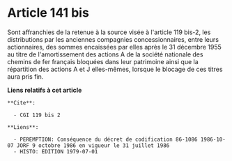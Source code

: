 # Article 141 bis

Sont affranchies de la retenue à la source visée à l'article 119 bis-2, les distributions par les anciennes compagnies
concessionnaires, entre leurs actionnaires, des sommes encaissées par elles après le 31 décembre 1955 au titre de
l'amortissement des actions A de la société nationale des chemins de fer français bloquées dans leur patrimoine ainsi que la
répartition des actions A et J elles-mêmes, lorsque le blocage de ces titres aura pris fin.

**Liens relatifs à cet article**

	**Cite**:

	  - CGI 119 bis 2

	**Liens**:

	  - PEREMPTION: Conséquence du décret de codification 86-1086 1986-10-07 JORF 9 octobre 1986 en vigueur le 31 juillet 1986
	  - HISTO: EDITION 1979-07-01
